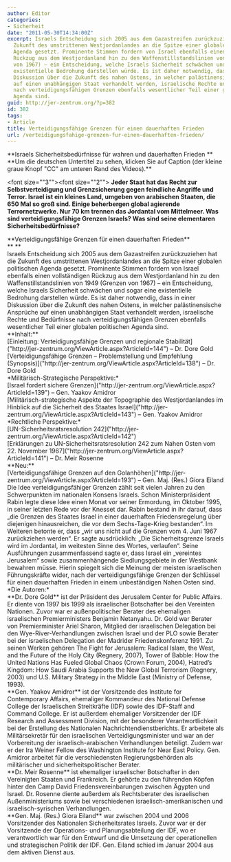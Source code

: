 ```yaml
---
author: Editor
categories:
- Sicherheit
date: "2011-05-30T14:34:00Z"
excerpt: Israels Entscheidung sich 2005 aus dem Gazastreifen zurückzuziehen hat die
  Zukunft des umstrittenen Westjordanlandes an die Spitze einer globalen politischen
  Agenda gesetzt. Prominente Stimmen fordern von Israel ebenfalls einen vollständigen
  Rückzug aus dem Westjordanland hin zu den Waffenstillstandslinien von 1949 (Grenzen
  von 1967) – ein Entscheidung, welche Israels Sicherheit schwächen und sogar eine
  existentielle Bedrohung darstellen würde. Es ist daher notwendig, dass in einer
  Diskussion über die Zukunft des nahen Ostens, in welcher palästinensische Ansprüche
  auf einen unabhängigen Staat verhandelt werden, israelische Rechte und Bedürfnisse
  nach verteidigungsfähigen Grenzen ebenfalls wesentlicher Teil einer globalen politischen
  Agenda sind.
guid: http://jer-zentrum.org/?p=382
id: 382
tags:
- Article
title: Verteidigungsfähige Grenzen für einen dauerhaften Frieden
url: /verteidigungsfahige-grenzen-fur-einen-dauerhaften-frieden/
---
```


<div></div><div align=""center""></div><div align=""center"">**<font color=""#993300"" size=""3"">Israels Sicherheitsbedürfnisse für wahren und dauerhaften Frieden </font>**</div><div align=""center""></div><div align=""center""></div><div align=""center""></div><font size=""3""><font size=""2"">**Um die deutschen Untertitel zu sehen, klicken Sie auf Caption﻿ (der kleine graue﻿ Knopf "CC" am unteren Rand des Videos).**</font></font>

<font size=""3""><font size=""2""> **Jeder Staat hat das Recht zur Selbstverteidigung und Grenzsicherung gegen feindliche Angriffe und Terror. Israel ist ein kleines Land, umgeben von arabischen Staaten, die 650 Mal so groß sind. Einige beherbergen global agierende Terrornetzwerke. Nur 70 km trennen das Jordantal vom Mittelmeer. Was sind verteidigungsfähige Grenzen Israels? Was sind seine elementaren Sicherheitsbedürfnisse?**</font></font>

<div align=""left""><font size=""2""> </font></div><div><font size=""3""><span style=""FONT-SIZE:"><span align=""justify"" color:="" id=""ctl00_ContentPlaceHolder1_FormView1_Label4"" justify="" rgb="" style=""TEXT-ALIGN:"><font face=""Arial"" size=""3""><font size=""2""><div><div align=""center""></div><div align=""center""></div><div>**<font size=""3"">Verteidigungsfähige Grenzen für einen dauerhaften Frieden</font>**</div><div>**<font size=""3""> </font>**</div><div><font size=""3"">Israels Entscheidung sich 2005 aus dem Gazastreifen zurückzuziehen hat die Zukunft des umstrittenen Westjordanlandes an die Spitze einer globalen politischen Agenda gesetzt. Prominente Stimmen fordern von Israel ebenfalls einen vollständigen Rückzug aus dem Westjordanland hin zu den Waffenstillstandslinien von 1949 (Grenzen von 1967) – ein Entscheidung, welche Israels Sicherheit schwächen und sogar eine existentielle Bedrohung darstellen würde. Es ist daher notwendig, dass in einer Diskussion über die Zukunft des nahen Ostens, in welcher palästinensische Ansprüche auf einen unabhängigen Staat verhandelt werden, israelische Rechte und Bedürfnisse nach verteidigungsfähigen Grenzen ebenfalls wesentlicher Teil einer globalen politischen Agenda sind.</font></div><div><font size=""3""> </font></div><div>**<font size=""3"">Inhalt:</font>**</div><div><font size=""3""> </font></div><div><span><font size=""3"">[Einleitung: Verteidigungsfähige Grenzen und regionale Stabilität]("http://jer-zentrum.org/ViewArticle.aspx?ArticleId=144") – Dr. Dore Gold</font></span></div><div><font size=""3""> </font></div><div><span>[<font size=""3"">Verteidigungsfähige Grenzen – Problemstellung und Empfehlung (Synopsis)</font>]("http://jer-zentrum.org/ViewArticle.aspx?ArticleId=138")<font size=""3""> – Dr. Dore Gold</font></span></div><div><font size=""3""> </font></div><div>*<span><font size=""3"">Militärisch-Strategische Perspektive</font></span><span><font size=""3"">:</font></span>*</div><div><span>[<font size=""3"">Israel fordert sichere Grenzen</font>]("http://jer-zentrum.org/ViewArticle.aspx?ArticleId=139")<font size=""3""> – Gen. Yaakov Amidror</font></span></div><div><font size=""3""> </font></div><div><span>[<font size=""3"">Militärisch-strategische Aspekte der Topographie des Westjordanlandes im Hinblick auf die Sicherheit des Staates Israel</font>]("http://jer-zentrum.org/ViewArticle.aspx?ArticleId=143")<font size=""3""> – Gen. Yaakov Amidror</font></span></div><div><font size=""3""> </font></div><div>*<span><font size=""3"">Rechtliche Perspektive</font></span><span><font size=""3"">:</font></span>*</div><div><span>[<font size=""3"">UN-Sicherheitsratsresolution 242</font>]("http://jer-zentrum.org/ViewArticle.aspx?ArticleId=142")</span></div><div><font size=""3""> </font></div><div><span>[<span><font size=""3"">Erklärungen zu UN-Sicherheitsratsresolution 242 zum Nahen Osten vom 22. November 1967</font></span>]("http://jer-zentrum.org/ViewArticle.aspx?ArticleId=141")<font size=""3""> – Dr. Meir Rosenne</font></span></div><div><span><font size=""3""></font></span> </div><div><span><font size=""3"">**Neu:**</font></span></div><div><span><font size=""3"">[Verteidigungsfähige Grenzen auf den Golanhöhen]("http://jer-zentrum.org/ViewArticle.aspx?ArticleId=193") – Gen. Maj. (Res.) Giora Eiland</font></span></div><div><font size=""3""> </font></div><div><font size=""3""> </font></div><div><font size=""3"">Die Idee verteidigungsfähiger Grenzen zählt seit vielen Jahren zu den Schwerpunkten im nationalen Konsens Israels. Schon Ministerpräsident Rabin legte diese Idee einen Monat vor seiner Ermordung, im Oktober 1995, in seiner letzten Rede vor der Knesset dar. Rabin bestand in ihr darauf, dass „die Grenzen des Staates Israel in einer dauerhaften Friedensregelung über diejenigen hinausreichen, die vor dem Sechs-Tage-Krieg bestanden“. Im Weiteren betonte er, dass „wir uns nicht auf die Grenzen vom 4. Juni 1967 zurückziehen werden“. Er sagte ausdrücklich: „Die Sicherheitsgrenze Israels wird im Jordantal, im weitesten Sinne des Wortes, verlaufen“. Seine Ausführungen zusammenfassend sagte er, dass Israel ein „vereintes Jerusalem“ sowie zusammenhängende Siedlungsgebiete in der Westbank bewahren müsse. Hierin spiegelt sich die Meinung der meisten israelischen Führungskräfte wider, nach der verteidigungsfähige Grenzen der Schlüssel für einen dauerhaften Frieden in einem unbeständigen Nahen Osten sind.</font></div><div><font size=""3""> </font></div><div>*<span><font size=""3"">Die Autoren:</font></span>*</div><div><font size=""3""> </font></div><div><font size=""3"">**Dr. Dore Gold** ist der Präsident des Jerusalem Center for Public Affairs. Er diente von 1997 bis 1999 als israelischer Botschafter bei den Vereinten Nationen. Zuvor war er außenpolitischer Berater des ehemaligen israelischen Premierministers Benjamin Netanyahu. Dr. Gold war Berater von Premierminister Ariel Sharon, Mitglied der israelischen Delegation bei den Wye-River-Verhandlungen zwischen Israel und der PLO sowie Berater bei der israelischen Delegation der Madrider Friedenskonferenz 1991. Zu seinen Werken gehören The Fight for Jerusalem: Radical Islam, the West, and the Future of the Holy City (Regnery, 2007), Tower of Babble: How the United Nations Has Fueled Global Chaos (Crown Forum, 2004), Hatred’s Kingdom: How Saudi Arabia Supports the New Global Terrorism (Regnery, 2003) und U.S. Military Strategy in the Middle East (Ministry of Defense, 1993).</font></div><div><font size=""3""> </font></div><div><font size=""3"">**Gen. Yaakov Amidror** ist der Vorsitzende des Institute for Contemporary Affairs, ehemaliger Kommandeur des National Defense College der Israelischen Streitkräfte (IDF) sowie des IDF-Staff and Command College. Er ist außerdem ehemaliger Vorsitzender der IDF Research and Assessment Division, mit der besonderer Verantwortlichkeit bei der Erstellung des Nationalen Nachrichtendienstberichts. Er arbeitete als Militärsekretär für den israelischen Verteidigungsminister und war an der Vorbereitung der israelisch-arabischen Verhandlungen beteiligt. Zudem war er der Ira Weiner Fellow des Washington Institute for Near East Policy. Gen. Amidror arbeitet für die verschiedensten Regierungsbehörden als militärischer und sicherheitspolitischer Berater.</font></div><div><font size=""3""> </font></div><div><font size=""3"">**Dr. Meir Rosenne** ist ehemaliger israelischer Botschafter in den Vereinigten Staaten und Frankreich. Er gehörte zu den führenden Köpfen hinter den Camp David Friedensvereinbarungen zwischen Ägypten und Israel. Dr. Rosenne diente außerdem als Rechtsberater des israelischen Außenministeriums sowie bei verschiedenen israelisch-amerikanischen und israelisch-syrischen Verhandlungen.</font></div><div> </div><div><div><font size=""3"">**Gen. Maj. (Res.) Giora Eiland** war zwischen 2004 und 2006 Vorsitzender des Nationalen Sicherheitsrates Israels. Zuvor war er der Vorsitzende der Operations- und Planungsabteilung der IDF, wo er verantwortlich war für den Entwurf und die Umsetzung der operationellen und strategischen Politik der IDF. Gen. Eiland schied im Januar 2004 aus dem aktiven Dienst aus.</font></div></div></div><div><font size=""3""> </font></div><div><font size=""3""> </font></div><div><font size=""3""> </font></div><div><font size=""3""> </font></div></font></font></span></span></font><span black="" font-size:="" style=""COLOR:"></span></div>